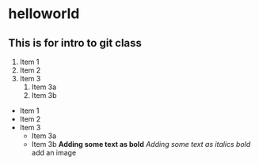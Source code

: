 # helloworld
## This is for intro to git class
1. Item 1
1. Item 2
1. Item 3
	1. Item 3a
	1. Item 3b
* Item 1
* Item 2
* Item 3
	* Item 3a
	* Item 3b
**Adding some text as bold**
_Adding some text as italics bold_
add an image


